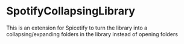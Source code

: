 # SpotifyCollapsingLibrary
This is an extension for Spicetify to turn the library into a collapsing/expanding folders in the library instead of opening folders
